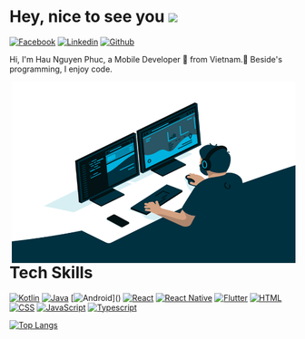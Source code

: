 # Hey, nice to see you <img src="https://media.giphy.com/media/hvRJCLFzcasrR4ia7z/giphy.gif" width="25px">
[![Facebook](https://img.shields.io/badge/facebook-%231877F2.svg?&style=for-the-badge&logo=facebook&logoColor=white)](https://www.facebook.com/hau.nguyenphuc.313/)
[![Linkedin](https://img.shields.io/badge/linkedin-%230077B5.svg?&style=for-the-badge&logo=linkedin&logoColor=white)](https://www.linkedin.com/in/hau-nguyen-phuc-444a0816b/)
[![Github](http://img.shields.io/badge/github-%231877F2.svg?&style=for-the-badge&logo=github&logoColor=white&color=black)](https://github.com/haunguyenphuc1110)

Hi, I'm Hau Nguyen Phuc, a Mobile Developer 🚀 from Vietnam.🙍 Beside's programming, I enjoy code.

  <img align="right" alt="GIF" src="https://github.com/haunguyenphuc1110/haunguyenphuc1110/blob/main/code.gif?raw=true" width="500" height="320" />

# Tech Skills

[![Kotlin](https://img.shields.io/badge/kotlin-%23FF5722.svg?&style=for-the-badge&logo=kotlin&logoColor=white)]()
[![Java](https://img.shields.io/badge/Java-%23FFac45.svg?&style=for-the-badge&logo=java&logoColor=white&color=yellow)]()
[![Android](https://img.shields.io/badge/android-teal.svg?&style=for-the-badge&logo=android&logoColor=white")]()
[![React](https://img.shields.io/badge/-React-45b8d8.svg?&style=for-the-badge&logo=react&logoColor=white)]()
[![React Native](https://img.shields.io/badge/-React-45b8d8.svg?&style=for-the-badge&logo=react&logoColor=white)]()
[![Flutter](https://img.shields.io/badge/flutter-teal.svg?&style=for-the-badge&logo=flutter&logoColor=white&color=blue)]()
[![HTML](https://img.shields.io/badge/HTML-%23FFac45.svg?&style=for-the-badge&logo=html5&logoColor=white&color=orange)]()
[![CSS](https://img.shields.io/badge/CSS-%23FFac45.svg?&style=for-the-badge&logo=css3&logoColor=white&color=blue)]()
[![JavaScript](https://img.shields.io/badge/JAVASCRIPT-%23FFac45.svg?&style=for-the-badge&logo=javascript&logoColor=white&color=yellow)]()
[![Typescript](https://img.shields.io/badge/-TypeScript-007ACC.svg?&style=for-the-badge&logo=typescript&logoColor=white)]()

[![Top Langs](https://github-readme-stats.vercel.app/api/top-langs/?username=haunguyenphuc1110&layout=compact&theme=vue&langs_count=10&show_icons=true)](https://github.com/haunguyenphuc1110)
